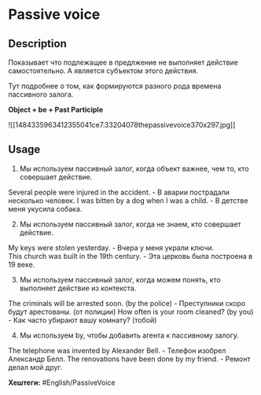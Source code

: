 
# Passive voice #

## Description

Показывает что подлежащее в предлжение не выполняет действие самостоятельно. А является субъектом этого действия.

Тут подробнее о том, как формируются разного рода времена пассивного залога.

**Object + be + Past Participle**


![[1484335963412355041ce7.33204078thepassivevoice370x297.jpg]]

## Usage

1) Мы используем пассивный залог, когда объект важнее, чем то, кто совершает действие.

Several people were injured in the accident.  - В аварии пострадали несколько человек.
I was bitten by a dog when I was a child. - В детстве меня укусила собака.

2) Мы используем пассивный залог, когда не знаем, кто совершает действие.

My keys were stolen yesterday.  - Вчера у меня украли ключи.
This church was built in the 19th century. - Эта церковь была построена в 19 веке.

3) Мы используем пассивный залог, когда можем понять, кто выполняет действие из контекста.

The criminals will be arrested soon. (by the police)  - Преступники скоро будут арестованы. (от полиции)
How often is your room cleaned? (by you) - Как часто убирают вашу комнату? (тобой)

4) Мы используем by, чтобы добавить агента к пассивному залогу.

The telephone was invented by Alexander Bell.  - Телефон изобрел Александр Белл.
The renovations have been done by my friend. - Ремонт делал мой друг.

 

**Хештеги:** #English/PassiveVoice